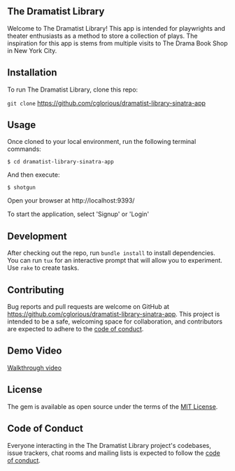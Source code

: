 ## The Dramatist Library

Welcome to The Dramatist Library! This app is intended for playwrights and theater enthusiasts as a method to store a collection of plays. The inspiration for this app is stems from multiple visits to The Drama Book Shop in New York City.

## Installation

To run The Dramatist Library, clone this repo:

  `git clone` https://github.com/cglorious/dramatist-library-sinatra-app

## Usage

Once cloned to your local environment, run the following terminal commands:

  `$ cd dramatist-library-sinatra-app`

And then execute:

  `$ shotgun`

Open your browser at http://localhost:9393/

To start the application, select 'Signup' or 'Login'

## Development

After checking out the repo, run `bundle install` to install dependencies. You can run `tux` for an interactive prompt that will allow you to experiment. Use `rake` to create tasks.

## Contributing

Bug reports and pull requests are welcome on GitHub at https://github.com/cglorious/dramatist-library-sinatra-app. This project is intended to be a safe, welcoming space for collaboration, and contributors are expected to adhere to the [code of conduct](https://github.com/cglorious/dramatist-library-sinatra-app/blob/main/CODE_OF_CONDUCT.md).

## Demo Video

[Walkthrough video]()

## License

The gem is available as open source under the terms of the [MIT License](https://opensource.org/licenses/MIT).

## Code of Conduct

Everyone interacting in the The Dramatist Library project's codebases, issue trackers, chat rooms and mailing lists is expected to follow the [code of conduct](https://github.com/cglorious/dramatist-library-sinatra-app/blob/main/CODE_OF_CONDUCT.md).
